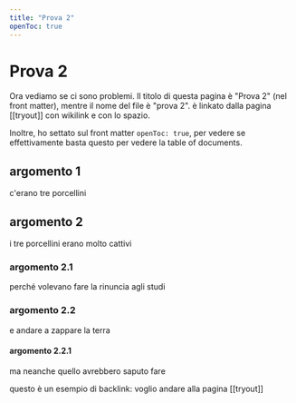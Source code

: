 ```yaml
---
title: "Prova 2"
openToc: true
---
```

# Prova 2
Ora vediamo se ci sono problemi. Il titolo di questa pagina è "Prova 2" (nel front matter), mentre il nome del file è "prova 2". è linkato dalla pagina [[tryout]] con wikilink e con lo spazio.

Inoltre, ho settato sul front matter `openToc: true`, per vedere se effettivamente basta questo per vedere la table of documents. 
## argomento 1
c'erano tre porcellini
## argomento 2 
i tre porcellini erano molto cattivi
### argomento 2.1
perché volevano fare la rinuncia agli studi
### argomento 2.2
e andare a zappare la terra
#### argomento 2.2.1
ma neanche quello avrebbero saputo fare


questo è un esempio di backlink: voglio andare alla pagina [[tryout]]